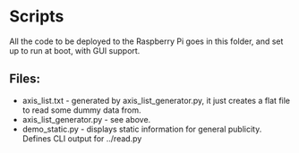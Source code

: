 # Scripts
All the code to be deployed to the Raspberry Pi goes in this folder, and set up to run at boot, with GUI support.

## Files:
- axis_list.txt - generated by axis_list_generator.py, it just creates a flat file to read some dummy data from.
- axis_list_generator.py - see above.
- demo_static.py - displays static information for general publicity. Defines CLI output for ../read.py

